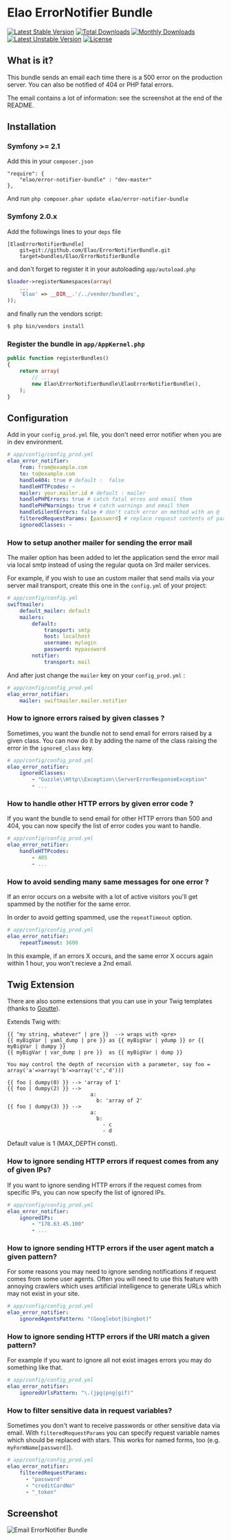 # Elao ErrorNotifier Bundle

[![Latest Stable Version](https://poser.pugx.org/elao/error-notifier-bundle/v/stable)](https://packagist.org/packages/elao/error-notifier-bundle)
[![Total Downloads](https://poser.pugx.org/elao/error-notifier-bundle/downloads)](https://packagist.org/packages/elao/error-notifier-bundle)
[![Monthly Downloads](https://poser.pugx.org/elao/error-notifier-bundle/d/monthly)](https://packagist.org/packages/elao/error-notifier-bundle)
[![Latest Unstable Version](https://poser.pugx.org/elao/error-notifier-bundle/v/unstable)](https://packagist.org/packages/elao/error-notifier-bundle)
[![License](https://poser.pugx.org/elao/error-notifier-bundle/license)](https://packagist.org/packages/elao/error-notifier-bundle)

## What is it?

This bundle sends an email each time there is a 500 error on the production server. You can also be notified of 404 or PHP fatal errors.

The email contains a lot of information: see the screenshot at the end of the README.

## Installation

### Symfony >= 2.1

Add this in your `composer.json`

    "require": {
        "elao/error-notifier-bundle" : "dev-master"
    },

And run `php composer.phar update elao/error-notifier-bundle`

### Symfony 2.0.x

Add the followings lines to your `deps` file

    [ElaoErrorNotifierBundle]
        git=git://github.com/Elao/ErrorNotifierBundle.git
        target=bundles/Elao/ErrorNotifierBundle

and don't forget to register it in your autoloading `app/autoload.php`

```php
$loader->registerNamespaces(array(
    ...
    'Elao' => __DIR__.'/../vendor/bundles',
));
```

and finally run the vendors script:

```bash
$ php bin/vendors install
```

### Register the bundle in `app/AppKernel.php`

```php
public function registerBundles()
{
    return array(
        // ...
        new Elao\ErrorNotifierBundle\ElaoErrorNotifierBundle(),
    );
}
```

## Configuration

Add in your `config_prod.yml` file, you don't need error notifier when you are in dev environment.

```yml
# app/config/config_prod.yml
elao_error_notifier:
    from: from@example.com
    to: to@example.com
    handle404: true # default :  false
    handleHTTPcodes: ~
    mailer: your.mailer.id # default : mailer
    handlePHPErrors: true # catch fatal erros and email them
    handlePHPWarnings: true # catch warnings and email them
    handleSilentErrors: false # don't catch error on method with an @
    filteredRequestParams: [password] # replace request contents of parameter "password" with stars
    ignoredClasses: ~
```

### How to setup another mailer for sending the error mail

The mailer option has been added to let the application send the error mail via local smtp instead of using the regular quota on 3rd mailer services.

For example, if you wish to use an custom mailer that send mails via your server mail transport, create this one in the `config.yml` of your project:

```yml
# app/config/config.yml
swiftmailer:
    default_mailer: default
    mailers:
        default:
            transport: smtp
            host: localhost
            username: mylogin
            password: mypassword
        notifier:
            transport: mail
```

And after just change the `mailer` key on your `config_prod.yml` :
```yml
# app/config/config_prod.yml
elao_error_notifier:
    mailer: swiftmailer.mailer.notifier
```

### How to ignore errors raised by given classes ?

Sometimes, you want the bundle not to send email for errors raised by a given class. You can now do it by adding the name of the class raising the error in the `ignored_class` key.

```yml
# app/config/config_prod.yml
elao_error_notifier:
    ignoredClasses:
        - "Guzzle\\Http\\Exception\\ServerErrorResponseException"
        - ...
```

### How to handle other HTTP errors by given error code ?

If you want the bundle to send email for other HTTP errors than 500 and 404, you can now specify the list of error codes you want to handle.

```yml
# app/config/config_prod.yml
elao_error_notifier:
    handleHTTPcodes:
        - 405
        - ...
```

### How to avoid sending many same messages for one error ?

If an error occurs on a website with a lot of active visitors you'll get spammed by the notifier for the same error.

In order to avoid getting spammed, use the `repeatTimeout` option.

```yml
# app/config/config_prod.yml
elao_error_notifier:
    repeatTimeout: 3600
```

In this example, if an errors X occurs, and the same error X occurs again within 1 hour, you won't recieve a 2nd email.

## Twig Extension

There are also some extensions that you can use in your Twig templates (thanks to [Goutte](https://github.com/Goutte)).

Extends Twig with:

```twig
{{ "my string, whatever" | pre }}  --> wraps with <pre>
{{ myBigVar | yaml_dump | pre }} as {{ myBigVar | ydump }} or {{ myBigVar | dumpy }}
{{ myBigVar | var_dump | pre }}  as {{ myBigVar | dump }}

You may control the depth of recursion with a parameter, say foo = array('a'=>array('b'=>array('c','d')))

{{ foo | dumpy(0) }} --> 'array of 1'
{{ foo | dumpy(2) }} -->
                           a:
                             b: 'array of 2'
{{ foo | dumpy(3) }} -->
                           a:
                             b:
                               - c
                               - d
```

Default value is 1 (MAX_DEPTH const).

### How to ignore sending HTTP errors if request comes from any of given IPs?

If you want to ignore sending HTTP errors if the request comes from specific IPs, you can now specify the list of ignored IPs.

```yml
# app/config/config_prod.yml
elao_error_notifier:
    ignoredIPs:
        - "178.63.45.100"
        - ...
```

### How to ignore sending HTTP errors if the user agent match a given pattern?

For some reasons you may need to ignore sending notifications if request comes from some user agents.
Often you will need to use this feature with annoying crawlers which uses artificial intelligence
to generate URLs which may not exist in your site.

```yml
# app/config/config_prod.yml
elao_error_notifier:
    ignoredAgentsPattern: "(Googlebot|bingbot)"
```

### How to ignore sending HTTP errors if the URI match a given pattern?

For example if you want to ignore all not exist images errors you may do something like that.

```yml
# app/config/config_prod.yml
elao_error_notifier:
    ignoredUrlsPattern: "\.(jpg|png|gif)"
```
### How to filter sensitive data in request variables?

Sometimes you don't want to receive passwords or other sensitive data via email. With `filteredRequestParams` you can specify request variable names which should be replaced with stars. This works for named forms, too (e.g. `myFormName[password]`).

```yml
# app/config/config_prod.yml
elao_error_notifier:
    filteredRequestParams:
      - "password"
      - "creditCardNo"
      - "_token"
```

## Screenshot

![Email ErrorNotifier Bundle](http://i49.tinypic.com/2wck36e.png "Email ErrorNotifier Bundle")

